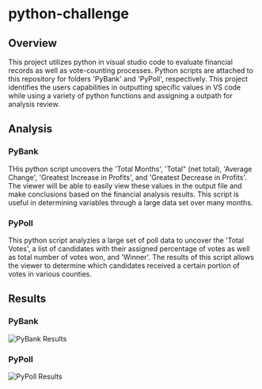# python-challenge

## Overview

This project utilizes python in visual studio code to evaluate financial records as well as vote-counting processes. Python scripts are attached to this repository for folders 'PyBank' and 'PyPoll', respectively.
This project identifies the users capabilities in outputting specific values in VS code while using a variety of python functions and assigning a outpath for analysis review. 

## Analysis

### PyBank
THis python script uncovers the 'Total Months', 'Total" (net total), 'Average Change', 'Greatest Increase in Profits', and 'Greatest Decrease in Profits'. The viewer will be able to easily view these values in the output file and make conclusions based on the financial analysis results. This script is useful in determining variables through a large data set over many months.

### PyPoll
This python script analyzies a large set of poll data to  uncover the 'Total Votes', a list of candidates with their assigned percentage of votes as well as total number of votes won, and 'Winner'. The results of this script allows the viewer to determine which candidates received a certain portion of votes in various counties.

## Results 

### PyBank
![PyBank Results](PyBank.Results.png)


### PyPoll
![PyPoll Results](PyPoll.Results.png)
